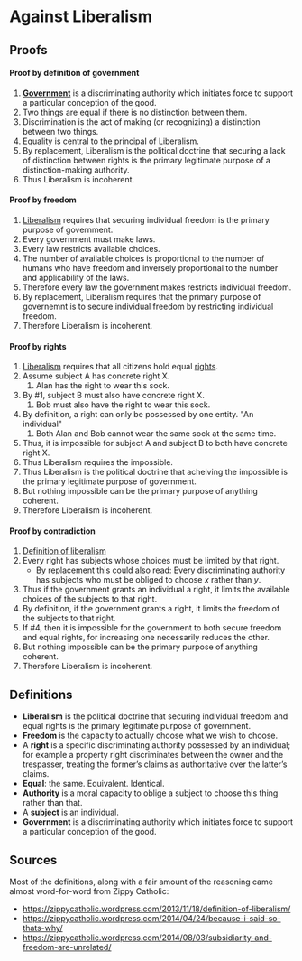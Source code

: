 # Against Liberalism

## Proofs

#### Proof by definition of government

1. [**Government**](#definitions) is a discriminating authority which initiates force to support a particular conception of the good.
2. Two things are equal if there is no distinction between them.
3. Discrimination is the act of making (or recognizing) a distinction between two things.
4. Equality is central to the principal of Liberalism.
5. By replacement, Liberalism is the political doctrine that securing a lack of distinction between rights is the primary legitimate purpose of a distinction-making authority.
6. Thus Liberalism is incoherent.

#### Proof by freedom

1. [Liberalism](#definitions) requires that securing individual freedom is the primary purpose of government.
2. Every government must make laws.
3. Every law restricts available choices.
4. The number of available choices is proportional to the number of humans who have freedom and inversely proportional to the number and applicability of the laws.
5. Therefore every law the government makes restricts individual freedom.
6. By replacement, Liberalism requires that the primary purpose of governemnt is to secure individual freedom by restricting individual freedom.
7. Therefore Liberalism is incoherent.

#### Proof by rights

1. [Liberalism](#definitions) requires that all citizens hold equal [rights](#definitions).
2. Assume subject A has concrete right X.
    1. Alan has the right to wear this sock.
3. By #1, subject B must also have concrete right X.
    1. Bob must also have the right to wear this sock.
4. By definition, a right can only be possessed by one entity. "An individual"
    1. Both Alan and Bob cannot wear the same sock at the same time.
5. Thus, it is impossible for subject A and subject B to both have concrete right X.
6. Thus Liberalism requires the impossible.
7. Thus Liberalism is the political doctrine that acheiving the impossible is the primary legitimate purpose of government.
8. But nothing impossible can be the primary purpose of anything coherent.
9. Therefore Liberalism is incoherent.

#### Proof by contradiction

1. [Definition of liberalism](#definitions)
2. Every right has subjects whose choices must be limited by that right.
    - By replacement this could also read: Every discriminating authority has subjects who must be obliged to choose *x* rather than *y*.
3. Thus if the government grants an individual a right, it limits the available choices of the subjects to that right.
4. By definition, if the government grants a right, it limits the freedom of the subjects to that right.
5. If #4, then it is impossible for the government to both secure freedom and equal rights, for increasing one necessarily reduces the other.
6. But nothing impossible can be the primary purpose of anything coherent.
7. Therefore Liberalism is incoherent.

## Definitions

- **Liberalism** is the political doctrine that securing individual freedom and equal rights is the primary legitimate purpose of government.
- **Freedom** is the capacity to actually choose what we wish to choose.
- A **right** is a specific discriminating authority possessed by an individual; for example a property right discriminates between the owner and the trespasser, treating the former’s claims as authoritative over the latter’s claims.
- **Equal**: the same. Equivalent. Identical.
- **Authority** is a moral capacity to oblige a subject to choose this thing rather than that.
- A **subject** is an individual.
- **Government** is a discriminating authority which initiates force to support a particular conception of the good.

## Sources

Most of the definitions, along with a fair amount of the reasoning came almost word-for-word from Zippy Catholic:

- https://zippycatholic.wordpress.com/2013/11/18/definition-of-liberalism/
- https://zippycatholic.wordpress.com/2014/04/24/because-i-said-so-thats-why/
- https://zippycatholic.wordpress.com/2014/08/03/subsidiarity-and-freedom-are-unrelated/
